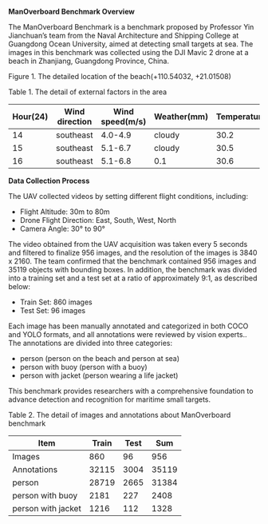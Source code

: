 **ManOverboard Benchmark Overview**

The ManOverboard Benchmark is a benchmark proposed by Professor Yin Jianchuan’s team from the Naval Architecture and Shipping College at Guangdong Ocean University, aimed at detecting small targets at sea. The images in this benchmark was collected using the DJI Mavic 2 drone at a beach in Zhanjiang, Guangdong Province, China. 


Figure 1. The detailed location of the beach(+110.54032, +21.01508)

Table 1. The detail of external factors in the area

|Hour(24)|Wind direction|Wind speed(m/s)|Weather(mm)|Temperature(℃)|Sea wave(m)|
| - | - | - | - | - | - |
|14|southeast|4\.0-4.9|cloudy|30\.2|0\.41|
|15|southeast|5\.1-6.7|cloudy|30\.5|0\.41|
|16|southeast|5\.1-6.8|0\.1|30\.6|0\.41|

**Data Collection Process**

The UAV collected videos by setting different flight conditions, including:

- Flight Altitude: 30m to 80m
- Drone Flight Direction: East, South, West, North
- Camera Angle: 30° to 90°

The video obtained from the UAV acquisition was taken every 5 seconds and filtered to finalize 956 images, and the resolution of the images is 3840 x 2160. The team confirmed that the benchmark contained 956 images and 35119 objects with bounding boxes. In addition, the benchmark was divided into a training set and a test set at a ratio of approximately 9:1, as described below:

- Train Set: 860 images
- Test Set: 96 images

Each image has been manually annotated and categorized in both COCO and YOLO formats, and all annotations were reviewed by vision experts.. The annotations are divided into three categories:

- person (person on the beach and person at sea)
- person with buoy (person with a buoy)
- person with jacket (person wearing a life jacket)

This benchmark provides researchers with a comprehensive foundation to advance detection and recognition for maritime small targets.

Table 2. The detail of images and annotations about ManOverboard benchmark

|Item|Train|Test|Sum|
| - | - | - | - |
|Images|860|96|956|
|Annotations|32115|3004|35119|
|person|28719|2665|31384|
|person with buoy|2181|227|2408|
|person with jacket|1216|112|1328|





